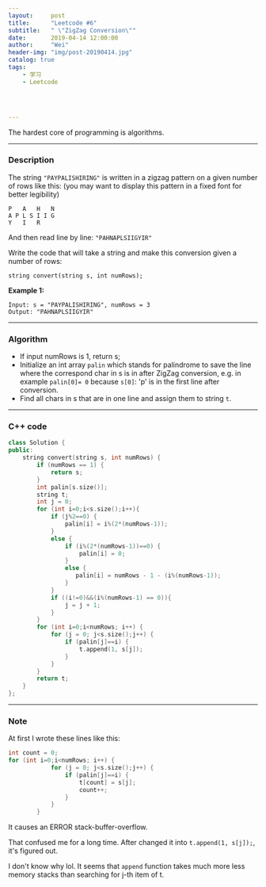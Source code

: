 ```yaml
---
layout:     post
title:      "Leetcode #6"
subtitle:   " \"ZigZag Conversion\""
date:       2019-04-14 12:00:00
author:     "Wei"
header-img: "img/post-20190414.jpg"
catalog: true
tags:
    - 学习
    - Leetcode




---
```


The hardest core of programming is algorithms.

------

### Description

The string `"PAYPALISHIRING"` is written in a zigzag  pattern on a given number of rows like this: (you may want to display  this pattern in a fixed font for better legibility)

```
P   A   H   N
A P L S I I G
Y   I   R
```

And then read line by line: `"PAHNAPLSIIGYIR"`

Write the code that will take a string and make this conversion given a number of rows:

```
string convert(string s, int numRows);
```

**Example 1:**

```
Input: s = "PAYPALISHIRING", numRows = 3
Output: "PAHNAPLSIIGYIR"
```

------

### Algorithm

- If input numRows is 1, return s;
- Initialize an int array `palin` which stands for palindrome to save the line where the correspond char in s is in after ZigZag conversion, e.g. in example `palin[0]= 0` because `s[0]`: 'p' is in the first line after conversion. 
- Find all chars in s that are in one line and assign them to string `t`.

---

### C++ code

```c++
class Solution {
public:
    string convert(string s, int numRows) {
        if (numRows == 1) {
            return s;
        }
        int palin[s.size()];
        string t;
        int j = 0;
        for (int i=0;i<s.size();i++){
            if (j%2==0) {
                palin[i] = i%(2*(numRows-1));
            }
            else {
                if (i%(2*(numRows-1))==0) {
                    palin[i] = 0;
                }
                else {
                   palin[i] = numRows - 1 - (i%(numRows-1)); 
                }   
            }
            if ((i!=0)&&(i%(numRows-1) == 0)){
                j = j + 1;
            }
        }
        for (int i=0;i<numRows; i++) {
            for (j = 0; j<s.size();j++) {
                if (palin[j]==i) {
                    t.append(1, s[j]);
                }
            }
        }
        return t;  
    }
};
```

---

### Note

At first I wrote these lines like this:

```c++
int count = 0;
for (int i=0;i<numRows; i++) {
            for (j = 0; j<s.size();j++) {
                if (palin[j]==i) {
                    t[count] = s[j];
                    count++;
                }
            }
        }
```

It causes an ERROR stack-buffer-overflow.

That confused me for a long time. After changed it into `t.append(1, s[j]);`, it's figured out.

I don't know why lol. It seems that `append` function takes much more less memory stacks than searching for j-th item of t.